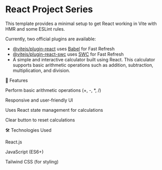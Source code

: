 # React Project Series

This template provides a minimal setup to get React working in Vite with HMR and some ESLint rules.

Currently, two official plugins are available:

- [@vitejs/plugin-react](https://github.com/vitejs/vite-plugin-react/blob/main/packages/plugin-react/README.md) uses [Babel](https://babeljs.io/) for Fast Refresh
- [@vitejs/plugin-react-swc](https://github.com/vitejs/vite-plugin-react-swc) uses [SWC](https://swc.rs/) for Fast Refresh
- A simple and interactive calculator built using React. This calculator supports basic arithmetic operations such as addition, subtraction, multiplication, and division.

🚀 Features

Perform basic arithmetic operations (+, -, *, /)

Responsive and user-friendly UI

Uses React state management for calculations

Clear button to reset calculations

🛠️ Technologies Used

React.js

JavaScript (ES6+)

Tailwind CSS (for styling)
